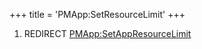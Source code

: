 +++
title = 'PMApp:SetResourceLimit'
+++

1.  REDIRECT
    [PMApp:SetAppResourceLimit](PMApp:SetAppResourceLimit "wikilink")
